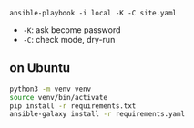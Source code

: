 `ansible-playbook -i local -K -C site.yaml`

- `-K`: ask become password
- `-C`: check mode, dry-run

## on Ubuntu

```bash
python3 -m venv venv
source venv/bin/activate
pip install -r requirements.txt
ansible-galaxy install -r requirements.yaml
```
